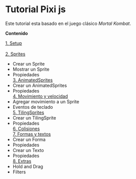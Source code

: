 # Tutorial Pixi js
Este tutorial esta basado en el juego clásico *Mortal Kombat*.

**Contenido**

[1. Setup](https://github.com/luisemonsalve/tutorial-pixijs/tree/1-Setup)<br><br>
[2. Sprites](https://github.com/luisemonsalve/tutorial-pixijs/tree/2-Sprites)<br>
   - Crear un Sprite
   - Mostrar un Sprite
   - Propiedades<br>
[3. AnimatedSprites](https://github.com/luisemonsalve/tutorial-pixijs/tree/3-AnimatedSprites)<br>
   - Crear un AnimatedSprites
   - Propiedades<br>
[4. Movimiento y velocidad](https://github.com/luisemonsalve/tutorial-pixijs/tree/4-Movimiento)<br>
   - Agregar movimiento a un Sprite
   - Eventos de teclado<br>
[5. TilingSprites](https://github.com/luisemonsalve/tutorial-pixijs/tree/5-TilingSprites)<br>
   - Crear un TilingSprite
   - Propiedades<br>
[6. Colisiones](https://github.com/luisemonsalve/tutorial-pixijs/tree/6-Colisiones)<br>
[7. Formas y textos](https://github.com/luisemonsalve/tutorial-pixijs/tree/7-FormasTextos)<br>
   - Crear un Forma
   - Propiedades
   - Crear un Texto
   - Propiedades<br>
[8. Extras](https://github.com/luisemonsalve/tutorial-pixijs/tree/Extras)<br>
   - Hold and Drag
   - Filters
